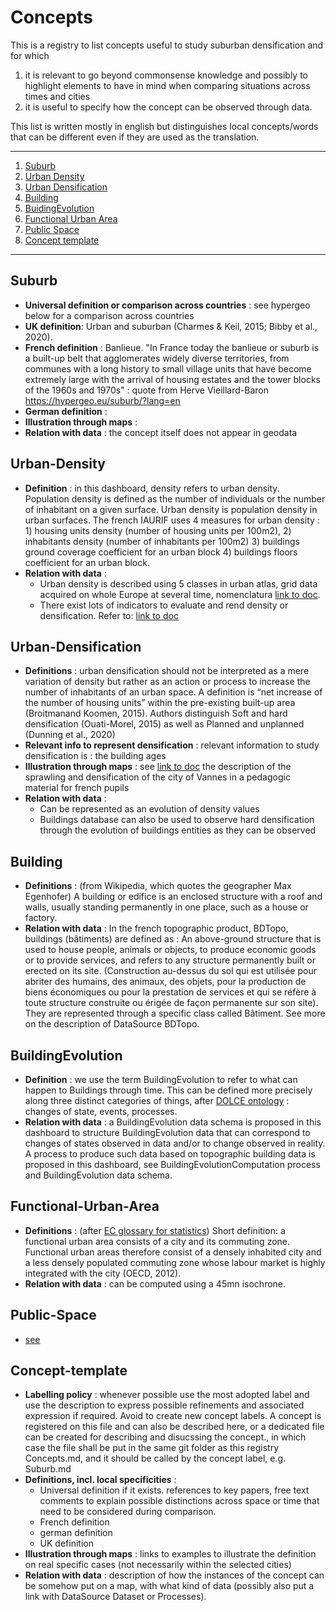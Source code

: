 # Concepts

This is a registry to list concepts useful to study suburban densification and for which

1. it is relevant to go beyond commonsense knowledge and possibly to highlight elements to have in mind when comparing situations across times and cities
2. it is useful to specify how the concept can be observed through data.

This list is written mostly in english but distinguishes local concepts/words that can be different even if they are used as the translation.
  

*******
 1. [Suburb](#suburb)
 2. [Urban Density](#rrban-density)
 3. [Urban Densification](#urban-densification)
 4. [Building](#building)
 5. [BuidingEvolution](#buildingEvolution)
 6. [Functional Urban Area](#functional-urban-area)
 7. [Public Space](#public-space)
 8. [Concept template](#concept-template)
*******

## Suburb	
* **Universal definition or comparison across countries** : see hypergeo below for a comparison across countries
* **UK definition**: Urban and suburban (Charmes & Keil, 2015; Bibby et al., 2020).
* **French definition** : Banlieue. "In France today the banlieue or suburb is a built-up belt that agglomerates widely diverse territories, from communes with a long history to small village units that have become extremely large with the arrival of housing estates and the tower blocks of the 1960s and 1970s" : quote from Herve Vieillard-Baron  https://hypergeo.eu/suburb/?lang=en
* **German definition** : 
* **Illustration through maps** : 
* **Relation with data** : the concept itself does not appear in geodata 

## Urban-Density
* **Definition** : in this dashboard, density refers to urban density. Population density is defined as the number of individuals or the number of inhabitant on a given surface.  Urban density is population density in urban surfaces. The french IAURIF uses 4 measures for urban density : 1) housing units density (number of housing units per 100m2), 2) inhabitants density (number of inhabitants per 100m2) 3) buildings ground coverage coefficient for an urban block 4) buildings floors coefficient for an urban block.
* **Relation with data** :
    * Urban density is described using 5 classes in urban atlas, grid data acquired on whole Europe at several time, nomenclatura [link to doc](https://land.copernicus.eu/user-corner/technical-library/urban_atlas_2012_2018_mapping_guide_v6.3).
    * There exist lots of indicators to evaluate and rend density or densification. Refer to: [link to doc](https://docs.google.com/spreadsheets/d/1fUMyoBsP0JiG_2uW1zanIKPdACSpc1A4_i-8C__CBfI/edit#gid=0)

## Urban-Densification
* **Definitions** : urban densification should not be interpreted as a mere variation of density but rather as an action or process to increase the number of inhabitants of an urban space. A definition is “net increase of the number of housing units” within the pre-existing built-up area (Broitmanand Koomen, 2015). Authors distinguish Soft and hard densification (Ouati-Morel, 2015) as well as Planned and unplanned (Dunning et al., 2020)
* **Relevant info to represent densification** : relevant information to study densification is : the building ages
* **Illustration through maps** : see [link to doc](https://www.edugeo.fr/support/teaching-book/view/46) the description of the sprawling and densification of the city of Vannes in a pedagogic material for french pupils 
* **Relation with data** :
    * Can be represented as an evolution of density values
    * Buildings database can also be used to observe hard densification through the evolution of buildings entities as they can be observed 

## Building
* **Definitions** : (from Wikipedia, which quotes the geographer Max Egenhofer) A building or edifice is an enclosed structure with a roof and walls, usually standing permanently in one place, such as a house or factory. 
* **Relation with data** : In the french topographic product, BDTopo, buildings (bâtiments) are defined as : An above-ground structure that is used to house people, animals or objects, to produce economic goods or to provide services, and refers to any structure permanently built or erected on its site. (Construction au-dessus du sol qui est utilisée pour abriter des humains, des animaux, des objets, pour la production de biens économiques ou pour la prestation de services et qui se réfère à toute structure construite ou érigée de façon permanente sur son site). They are represented through a specific class called Bâtiment. See more on the description of DataSource BDTopo.

## BuildingEvolution
* **Definition** : we use the term BuildingEvolution to refer to what can happen to Buildings through time. This can be defined more precisely along three distinct categories of things, after [DOLCE ontology](https://arxiv.org/pdf/2308.01597) : changes of state, events, processes. 
* **Relation with data** : a BuildingEvolution data schema is proposed in this dashboard to structure BuildingEvolution data that can correspond to changes of states observed in data and/or to change observed in reality. A process to produce such data based on topographic building data is proposed in this dashboard, see BuildingEvolutionComputation process and BuildingEvolution data schema.  

## Functional-Urban-Area
* **Definitions** : (after [EC glossary for statistics](https://ec.europa.eu/eurostat/statistics-explained/index.php?title=Glossary:Functional_urban_area)) Short definition: a functional urban area consists of a city and its commuting zone. Functional urban areas therefore consist of a densely inhabited city and a less densely populated commuting zone whose labour market is highly integrated with the city (OECD, 2012).    
* **Relation with data** : can be computed using a 45mn isochrone.

## Public-Space
* [see](https://unhabitat.org/sites/default/files/2020/07/indicator_11.7.1_training_module_public_space.pdf)

## Concept-template
* **Labelling policy** : whenever possible use the most adopted label and use the description to express possible refinements and associated expression if required. Avoid to create new concept labels. A concept is registered on this file and can also be described here, or a dedicated file can be created for describing and disucssing the concept., in which case the file shall be put in the same git folder as this registry Concepts.md, and it should be called by the concept label, e.g. Suburb.md
* **Definitions, incl. local specificities** :
    * Universal definition if it exists. references to key papers, free text comments to explain possible distinctions across space or time that need to be considered during comparison.
    *  French definition
    *  german definition
    *  UK definition 
* **Illustration through maps** : links to examples to illustrate the definition on real specific cases (not necessarily within the selected cities)
* **Relation with data** : description of how the instances of the concept can be somehow put on a map, with what kind of data (possibly also put a link with DataSource Dataset or Processes). 
